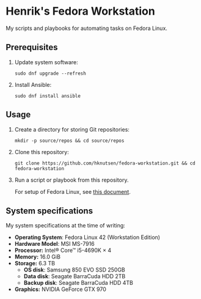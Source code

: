 # Henrik's Fedora Workstation

My scripts and playbooks for automating tasks on Fedora Linux.

## Prerequisites

1. Update system software:

   ```console
   sudo dnf upgrade --refresh
   ```

1. Install Ansible:

   ```console
   sudo dnf install ansible
   ```

## Usage

1. Create a directory for storing Git repositories:

   ```console
   mkdir -p source/repos && cd source/repos
   ```

1. Clone this repository:

   ```console
   git clone https://github.com/hknutsen/fedora-workstation.git && cd fedora-workstation
   ```

1. Run a script or playbook from this repository.

   For setup of Fedora Linux, see [this document](docs/setup.md).

## System specifications

My system specifications at the time of writing:

- **Operating System**: Fedora Linux 42 (Workstation Edition)
- **Hardware Model**: MSI MS-7916
- **Processor:** Intel® Core™ i5-4690K × 4
- **Memory:** 16.0 GiB
- **Storage:** 6.3 TB
  - **OS disk**: Samsung 850 EVO SSD 250GB
  - **Data disk**: Seagate BarraCuda HDD 2TB
  - **Backup disk**: Seagate BarraCuda HDD 4TB
- **Graphics:** NVIDIA GeForce GTX 970
